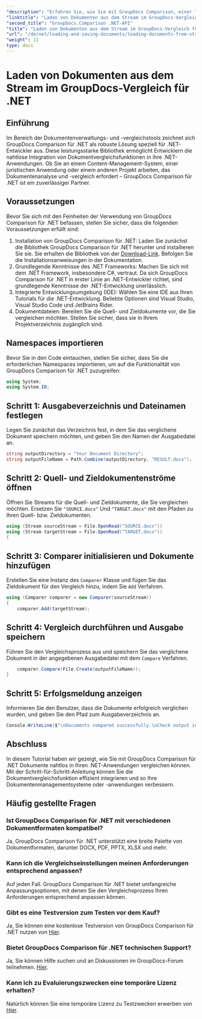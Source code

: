 ```yaml
---
"description": "Erfahren Sie, wie Sie mit GroupDocs Comparison, einer leistungsstarken .NET-Bibliothek, mühelos Dokumente in .NET-Anwendungen vergleichen."
"linktitle": "Laden von Dokumenten aus dem Stream im GroupDocs-Vergleich für .NET"
"second_title": "GroupDocs.Comparison .NET-API"
"title": "Laden von Dokumenten aus dem Stream im GroupDocs-Vergleich für .NET"
"url": "/de/net/loading-and-saving-documents/loading-documents-from-stream/"
"weight": 11
type: docs
---
```

# Laden von Dokumenten aus dem Stream im GroupDocs-Vergleich für .NET

## Einführung
Im Bereich der Dokumentenverwaltungs- und -vergleichstools zeichnet sich GroupDocs Comparison für .NET als robuste Lösung speziell für .NET-Entwickler aus. Diese leistungsstarke Bibliothek ermöglicht Entwicklern die nahtlose Integration von Dokumentvergleichsfunktionen in ihre .NET-Anwendungen. Ob Sie an einem Content-Management-System, einer juristischen Anwendung oder einem anderen Projekt arbeiten, das Dokumentenanalyse und -vergleich erfordert – GroupDocs Comparison für .NET ist ein zuverlässiger Partner.
## Voraussetzungen
Bevor Sie sich mit den Feinheiten der Verwendung von GroupDocs Comparison für .NET befassen, stellen Sie sicher, dass die folgenden Voraussetzungen erfüllt sind:
1. Installation von GroupDocs Comparison für .NET: Laden Sie zunächst die Bibliothek GroupDocs Comparison für .NET herunter und installieren Sie sie. Sie erhalten die Bibliothek von der [Download-Link](https://releases.groupdocs.com/comparison/net/). Befolgen Sie die Installationsanweisungen in der Dokumentation.
2. Grundlegende Kenntnisse des .NET Frameworks: Machen Sie sich mit dem .NET Framework, insbesondere C#, vertraut. Da sich GroupDocs Comparison für .NET in erster Linie an .NET-Entwickler richtet, sind grundlegende Kenntnisse der .NET-Entwicklung unerlässlich.
3. Integrierte Entwicklungsumgebung (IDE): Wählen Sie eine IDE aus Ihren Tutorials für die .NET-Entwicklung. Beliebte Optionen sind Visual Studio, Visual Studio Code und JetBrains Rider.
4. Dokumentdateien: Bereiten Sie die Quell- und Zieldokumente vor, die Sie vergleichen möchten. Stellen Sie sicher, dass sie in Ihrem Projektverzeichnis zugänglich sind.

## Namespaces importieren
Bevor Sie in den Code eintauchen, stellen Sie sicher, dass Sie die erforderlichen Namespaces importieren, um auf die Funktionalität von GroupDocs Comparison für .NET zuzugreifen:
```csharp
using System;
using System.IO;
```
## Schritt 1: Ausgabeverzeichnis und Dateinamen festlegen
Legen Sie zunächst das Verzeichnis fest, in dem Sie das verglichene Dokument speichern möchten, und geben Sie den Namen der Ausgabedatei an.
```csharp
string outputDirectory = "Your Document Directory";
string outputFileName = Path.Combine(outputDirectory, "RESULT.docx");
```
## Schritt 2: Quell- und Zieldokumentenströme öffnen
Öffnen Sie Streams für die Quell- und Zieldokumente, die Sie vergleichen möchten. Ersetzen Sie `"SOURCE.docx"` Und `"TARGET.docx"` mit den Pfaden zu Ihren Quell- bzw. Zieldokumenten.
```csharp
using (Stream sourceStream = File.OpenRead("SOURCE.docx"))
using (Stream targetStream = File.OpenRead("TARGET.docx"))
{
```
## Schritt 3: Comparer initialisieren und Dokumente hinzufügen
Erstellen Sie eine Instanz des `Comparer` Klasse und fügen Sie das Zieldokument für den Vergleich hinzu, indem Sie `Add` Verfahren.
```csharp
using (Comparer comparer = new Comparer(sourceStream))
{
    comparer.Add(targetStream);
```
## Schritt 4: Vergleich durchführen und Ausgabe speichern
Führen Sie den Vergleichsprozess aus und speichern Sie das verglichene Dokument in der angegebenen Ausgabedatei mit dem `Compare` Verfahren.
```csharp
    comparer.Compare(File.Create(outputFileName));
}
```
## Schritt 5: Erfolgsmeldung anzeigen
Informieren Sie den Benutzer, dass die Dokumente erfolgreich verglichen wurden, und geben Sie den Pfad zum Ausgabeverzeichnis an.
```csharp
Console.WriteLine($"\nDocuments compared successfully.\nCheck output in {outputDirectory}.");
```

## Abschluss
In diesem Tutorial haben wir gezeigt, wie Sie mit GroupDocs Comparison für .NET Dokumente nahtlos in Ihren .NET-Anwendungen vergleichen können. Mit der Schritt-für-Schritt-Anleitung können Sie die Dokumentvergleichsfunktion effizient integrieren und so Ihre Dokumentenmanagementsysteme oder -anwendungen verbessern.
## Häufig gestellte Fragen
### Ist GroupDocs Comparison für .NET mit verschiedenen Dokumentformaten kompatibel?
Ja, GroupDocs Comparison für .NET unterstützt eine breite Palette von Dokumentformaten, darunter DOCX, PDF, PPTX, XLSX und mehr.
### Kann ich die Vergleichseinstellungen meinen Anforderungen entsprechend anpassen?
Auf jeden Fall. GroupDocs Comparison für .NET bietet umfangreiche Anpassungsoptionen, mit denen Sie den Vergleichsprozess Ihren Anforderungen entsprechend anpassen können.
### Gibt es eine Testversion zum Testen vor dem Kauf?
Ja, Sie können eine kostenlose Testversion von GroupDocs Comparison für .NET nutzen von [Hier](https://releases.groupdocs.com/).
### Bietet GroupDocs Comparison für .NET technischen Support?
Ja, Sie können Hilfe suchen und an Diskussionen im GroupDocs-Forum teilnehmen. [Hier](https://forum.groupdocs.com/c/comparison/12).
### Kann ich zu Evaluierungszwecken eine temporäre Lizenz erhalten?
Natürlich können Sie eine temporäre Lizenz zu Testzwecken erwerben von [Hier](https://purchase.groupdocs.com/temporary-license/).